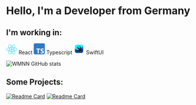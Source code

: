 # Hello, I'm a Developer from Germany

## I'm working in:

<img src="https://github.com/wmnn/wmnn/blob/main/icons/React-icon.svg" width="30" /> React
<img src="https://github.com/wmnn/wmnn/blob/main/icons/typescript.png" width="30" /> Typescript
<img src="https://github.com/wmnn/wmnn/blob/main/icons/swiftui.png" width="30" /> SwiftUI




![WMNN GitHub stats](https://github-readme-stats.vercel.app/api?username=wmnn&show_icons=true&theme=github_dark)

## Some Projects:

[![Readme Card](https://github-readme-stats.vercel.app/api/pin/?username=wmnn&repo=LyricsFluencer)](https://github.com/wmnn/LyricsFluencer.git)
[![Readme Card](https://github-readme-stats.vercel.app/api/pin/?username=wmnn&repo=TrackYourself)](https://github.com/wmnn/TrackYourself.git)

<!--
**wmnn/wmnn** is a ✨ _special_ ✨ repository because its `README.md` (this file) appears on your GitHub profile.

Here are some ideas to get you started:

- 🔭 I’m currently working on ...
- 🌱 I’m currently learning ...
- 👯 I’m looking to collaborate on ...
- 🤔 I’m looking for help with ...
- 💬 Ask me about ...
- 📫 How to reach me: ...
- 😄 Pronouns: ...
- ⚡ Fun fact: ...
-->
